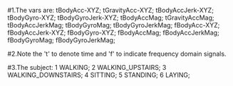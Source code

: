 #1.The vars are: 
tBodyAcc-XYZ;
tGravityAcc-XYZ;
tBodyAccJerk-XYZ;
tBodyGyro-XYZ;
tBodyGyroJerk-XYZ;
tBodyAccMag;
tGravityAccMag;
tBodyAccJerkMag;
tBodyGyroMag;
tBodyGyroJerkMag;
fBodyAcc-XYZ;
fBodyAccJerk-XYZ;
fBodyGyro-XYZ;
fBodyAccMag;
fBodyAccJerkMag;
fBodyGyroMag;
fBodyGyroJerkMag;

#2.Note the 't' to denote time and 'f' to indicate frequency domain signals.

#3.The subject: 
  1 WALKING;
  2 WALKING_UPSTAIRS;
  3 WALKING_DOWNSTAIRS;
  4 SITTING;
  5 STANDING;
  6 LAYING;


